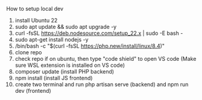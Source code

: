 How to setup local dev

1. install Ubuntu 22
2. sudo apt update && sudo apt upgrade -y
3. curl -fsSL https://deb.nodesource.com/setup_22.x | sudo -E bash -
4. sudo apt-get install nodejs -y
5. /bin/bash -c "$(curl -fsSL https://php.new/install/linux/8.4)"
6. clone repo
7. check repo if on ubuntu, then type "code shield" to open VS code (Make sure WSL extension is installed on VS code)
8. composer update (install PHP backend)
9. npm install (install JS frontend)
10. create two terminal and run php artisan serve (backend) and npm run dev (frontend)
